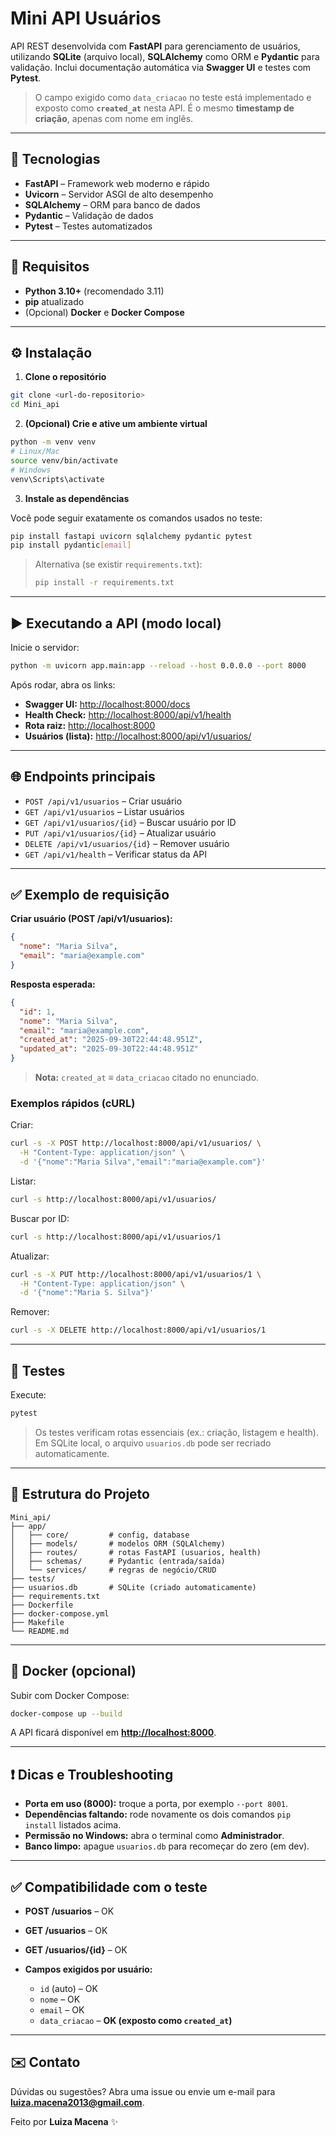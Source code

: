 # Mini API Usuários

API REST desenvolvida com **FastAPI** para gerenciamento de usuários, utilizando **SQLite** (arquivo local), **SQLAlchemy** como ORM e **Pydantic** para validação. Inclui documentação automática via **Swagger UI** e testes com **Pytest**.

> O campo exigido como `data_criacao` no teste está implementado e exposto como **`created_at`** nesta API. É o mesmo **timestamp de criação**, apenas com nome em inglês.

---

## 🚀 Tecnologias

* **FastAPI** – Framework web moderno e rápido
* **Uvicorn** – Servidor ASGI de alto desempenho
* **SQLAlchemy** – ORM para banco de dados
* **Pydantic** – Validação de dados
* **Pytest** – Testes automatizados

---

## 🧩 Requisitos

* **Python 3.10+** (recomendado 3.11)
* **pip** atualizado
* (Opcional) **Docker** e **Docker Compose**

---

## ⚙️ Instalação

1. **Clone o repositório**

```sh
git clone <url-do-repositorio>
cd Mini_api
```

2. **(Opcional) Crie e ative um ambiente virtual**

```sh
python -m venv venv
# Linux/Mac
source venv/bin/activate
# Windows
venv\Scripts\activate
```

3. **Instale as dependências**

Você pode seguir exatamente os comandos usados no teste:

```sh
pip install fastapi uvicorn sqlalchemy pydantic pytest
pip install pydantic[email]
```

> Alternativa (se existir `requirements.txt`):
>
> ```sh
> pip install -r requirements.txt
> ```

---

## ▶️ Executando a API (modo local)

Inicie o servidor:

```sh
python -m uvicorn app.main:app --reload --host 0.0.0.0 --port 8000
```

Após rodar, abra os links:

* **Swagger UI:** [http://localhost:8000/docs](http://localhost:8000/docs)
* **Health Check:** [http://localhost:8000/api/v1/health](http://localhost:8000/api/v1/health)
* **Rota raiz:** [http://localhost:8000](http://localhost:8000)
* **Usuários (lista):** [http://localhost:8000/api/v1/usuarios/](http://localhost:8000/api/v1/usuarios/)

---

## 🌐 Endpoints principais

* `POST /api/v1/usuarios` – Criar usuário
* `GET /api/v1/usuarios` – Listar usuários
* `GET /api/v1/usuarios/{id}` – Buscar usuário por ID
* `PUT /api/v1/usuarios/{id}` – Atualizar usuário
* `DELETE /api/v1/usuarios/{id}` – Remover usuário
* `GET /api/v1/health` – Verificar status da API

---

## ✅ Exemplo de requisição

**Criar usuário (POST /api/v1/usuarios):**

```json
{
  "nome": "Maria Silva",
  "email": "maria@example.com"
}
```

**Resposta esperada:**

```json
{
  "id": 1,
  "nome": "Maria Silva",
  "email": "maria@example.com",
  "created_at": "2025-09-30T22:44:48.951Z",
  "updated_at": "2025-09-30T22:44:48.951Z"
}
```

> **Nota:** `created_at` **≡** `data_criacao` citado no enunciado.

### Exemplos rápidos (cURL)

Criar:

```sh
curl -s -X POST http://localhost:8000/api/v1/usuarios/ \
  -H "Content-Type: application/json" \
  -d '{"nome":"Maria Silva","email":"maria@example.com"}'
```

Listar:

```sh
curl -s http://localhost:8000/api/v1/usuarios/
```

Buscar por ID:

```sh
curl -s http://localhost:8000/api/v1/usuarios/1
```

Atualizar:

```sh
curl -s -X PUT http://localhost:8000/api/v1/usuarios/1 \
  -H "Content-Type: application/json" \
  -d '{"nome":"Maria S. Silva"}'
```

Remover:

```sh
curl -s -X DELETE http://localhost:8000/api/v1/usuarios/1
```

---

## 🧪 Testes

Execute:

```sh
pytest
```

> Os testes verificam rotas essenciais (ex.: criação, listagem e health).
> Em SQLite local, o arquivo `usuarios.db` pode ser recriado automaticamente.

---

## 📂 Estrutura do Projeto

```
Mini_api/
├── app/
│   ├── core/         # config, database
│   ├── models/       # modelos ORM (SQLAlchemy)
│   ├── routes/       # rotas FastAPI (usuarios, health)
│   ├── schemas/      # Pydantic (entrada/saída)
│   └── services/     # regras de negócio/CRUD
├── tests/
├── usuarios.db       # SQLite (criado automaticamente)
├── requirements.txt
├── Dockerfile
├── docker-compose.yml
├── Makefile
└── README.md
```

---

## 🐳 Docker (opcional)

Subir com Docker Compose:

```sh
docker-compose up --build
```

A API ficará disponível em **[http://localhost:8000](http://localhost:8000)**.

---

## ❗ Dicas e Troubleshooting

* **Porta em uso (8000):** troque a porta, por exemplo `--port 8001`.
* **Dependências faltando:** rode novamente os dois comandos `pip install` listados acima.
* **Permissão no Windows:** abra o terminal como **Administrador**.
* **Banco limpo:** apague `usuarios.db` para recomeçar do zero (em dev).

---

## ✅ Compatibilidade com o teste

* **POST /usuarios** – OK
* **GET /usuarios** – OK
* **GET /usuarios/{id}** – OK
* **Campos exigidos por usuário:**

  * `id` (auto) – OK
  * `nome` – OK
  * `email` – OK
  * `data_criacao` – **OK (exposto como `created_at`)**

---

## ✉️ Contato

Dúvidas ou sugestões?
Abra uma issue ou envie um e-mail para **[luiza.macena2013@gmail.com](mailto:luiza.macena2013@gmail.com)**.

Feito por **Luiza Macena** ✨


